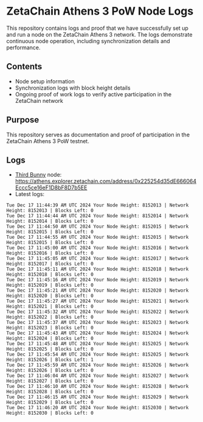 # ZetaChain Athens 3 PoW Node Logs
This repository contains logs and proof that we have successfully set up and run a node on the ZetaChain Athens 3 network. The logs demonstrate continuous node operation, including synchronization details and performance.

## Contents
- Node setup information
- Synchronization logs with block height details
- Ongoing proof of work logs to verify active participation in the ZetaChain network

## Purpose
This repository serves as documentation and proof of participation in the ZetaChain Athens 3 PoW testnet.

## Logs

- [Third Bunny](https://thirdbunny.xyz/) node: https://athens.explorer.zetachain.com/address/0x225254d35dE666064Eccc5ce16eF1D8bF8D7b5EE
- Latest logs:
```
Tue Dec 17 11:44:39 AM UTC 2024 Your Node Height: 8152013 | Network Height: 8152013 | Blocks Left: 0
Tue Dec 17 11:44:44 AM UTC 2024 Your Node Height: 8152014 | Network Height: 8152014 | Blocks Left: 0
Tue Dec 17 11:44:50 AM UTC 2024 Your Node Height: 8152015 | Network Height: 8152015 | Blocks Left: 0
Tue Dec 17 11:44:55 AM UTC 2024 Your Node Height: 8152015 | Network Height: 8152015 | Blocks Left: 0
Tue Dec 17 11:45:00 AM UTC 2024 Your Node Height: 8152016 | Network Height: 8152016 | Blocks Left: 0
Tue Dec 17 11:45:05 AM UTC 2024 Your Node Height: 8152017 | Network Height: 8152017 | Blocks Left: 0
Tue Dec 17 11:45:11 AM UTC 2024 Your Node Height: 8152018 | Network Height: 8152018 | Blocks Left: 0
Tue Dec 17 11:45:16 AM UTC 2024 Your Node Height: 8152019 | Network Height: 8152019 | Blocks Left: 0
Tue Dec 17 11:45:21 AM UTC 2024 Your Node Height: 8152020 | Network Height: 8152020 | Blocks Left: 0
Tue Dec 17 11:45:27 AM UTC 2024 Your Node Height: 8152021 | Network Height: 8152021 | Blocks Left: 0
Tue Dec 17 11:45:32 AM UTC 2024 Your Node Height: 8152022 | Network Height: 8152022 | Blocks Left: 0
Tue Dec 17 11:45:37 AM UTC 2024 Your Node Height: 8152023 | Network Height: 8152023 | Blocks Left: 0
Tue Dec 17 11:45:43 AM UTC 2024 Your Node Height: 8152024 | Network Height: 8152024 | Blocks Left: 0
Tue Dec 17 11:45:48 AM UTC 2024 Your Node Height: 8152025 | Network Height: 8152025 | Blocks Left: 0
Tue Dec 17 11:45:54 AM UTC 2024 Your Node Height: 8152025 | Network Height: 8152026 | Blocks Left: 1
Tue Dec 17 11:45:59 AM UTC 2024 Your Node Height: 8152026 | Network Height: 8152026 | Blocks Left: 0
Tue Dec 17 11:46:04 AM UTC 2024 Your Node Height: 8152027 | Network Height: 8152027 | Blocks Left: 0
Tue Dec 17 11:46:10 AM UTC 2024 Your Node Height: 8152028 | Network Height: 8152028 | Blocks Left: 0
Tue Dec 17 11:46:15 AM UTC 2024 Your Node Height: 8152029 | Network Height: 8152029 | Blocks Left: 0
Tue Dec 17 11:46:20 AM UTC 2024 Your Node Height: 8152030 | Network Height: 8152030 | Blocks Left: 0
```

